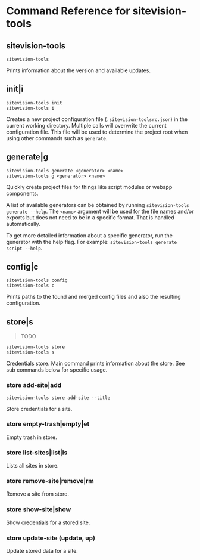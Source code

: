 # Command Reference for sitevision-tools

## sitevision-tools

`sitevision-tools`

Prints information about the version and available updates.

## init|i

```
sitevision-tools init
sitevision-tools i
```

Creates a new project configuration file (`.sitevision-toolsrc.json`) in the current working directory. Multiple calls will overwrite the current configuration file. This file will be used to determine the project root when using other commands such as `generate`.

## generate|g

```
sitevision-tools generate <generator> <name>
sitevision-tools g <generator> <name>
```

Quickly create project files for things like script modules or webapp components.

A list of available generators can be obtained by running `sitevision-tools generate --help`.
The `<name>` argument will be used for the file names and/or exports but does not need to be in a specific format. That is handled automatically.

To get more detailed information about a specific generator, run the generator with the help flag. For example: `sitevision-tools generate script --help`.

## config|c

```
sitevision-tools config
sitevision-tools c
```

Prints paths to the found and merged config files and also the resulting configuration.

## store|s

> TODO

```
sitevision-tools store
sitevision-tools s
```
 
Credentials store. Main command prints information about the store. See sub commands below for specific usage.

### store add-site|add

```
sitevision-tools store add-site --title
```

Store credentials for a site.

### store empty-trash|empty|et

Empty trash in store.

### store list-sites|list|ls

Lists all sites in store.

### store remove-site|remove|rm

Remove a site from store.

### store show-site|show

Show credentials for a stored site.

### store update-site (update, up)
Update stored data for a site.
